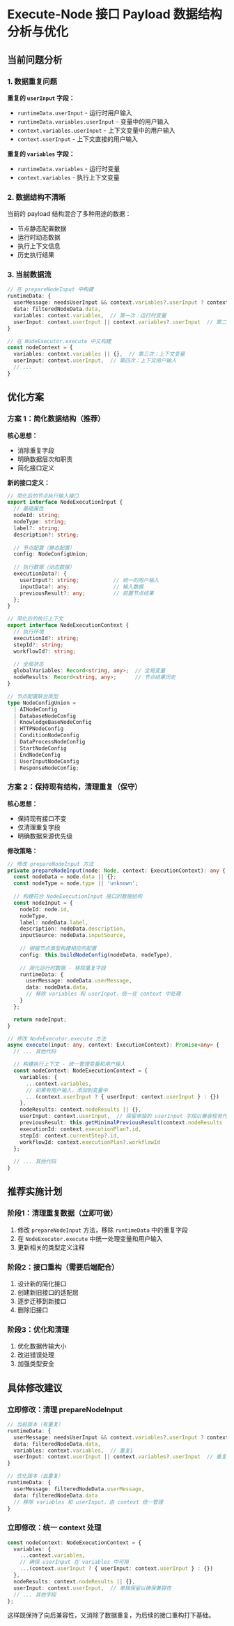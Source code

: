 # Execute-Node 接口 Payload 数据结构分析与优化

## 当前问题分析

### 1. 数据重复问题

**重复的 `userInput` 字段：**
- `runtimeData.userInput` - 运行时用户输入
- `runtimeData.variables.userInput` - 变量中的用户输入  
- `context.variables.userInput` - 上下文变量中的用户输入
- `context.userInput` - 上下文直接的用户输入

**重复的 `variables` 字段：**
- `runtimeData.variables` - 运行时变量
- `context.variables` - 执行上下文变量

### 2. 数据结构不清晰

当前的 payload 结构混合了多种用途的数据：
- 节点静态配置数据
- 运行时动态数据
- 执行上下文信息
- 历史执行结果

### 3. 当前数据流

```typescript
// 在 prepareNodeInput 中构建
runtimeData: {
  userMessage: needsUserInput && context.variables?.userInput ? context.variables.userInput : filteredNodeData.userMessage,
  data: filteredNodeData.data,
  variables: context.variables,  // 第一次：运行时变量
  userInput: context.userInput || context.variables?.userInput  // 第二次：用户输入
}

// 在 NodeExecutor.execute 中又构建
const nodeContext = {
  variables: context.variables || {},  // 第三次：上下文变量
  userInput: context.userInput,  // 第四次：上下文用户输入
  // ...
}
```

## 优化方案

### 方案 1：简化数据结构（推荐）

**核心思想：**
- 消除重复字段
- 明确数据层次和职责
- 简化接口定义

**新的接口定义：**

```typescript
// 简化后的节点执行输入接口
export interface NodeExecutionInput {
  // 基础属性
  nodeId: string;
  nodeType: string;
  label?: string;
  description?: string;
  
  // 节点配置（静态配置）
  config: NodeConfigUnion;
  
  // 执行数据（动态数据）
  executionData?: {
    userInput?: string;           // 统一的用户输入
    inputData?: any;              // 输入数据
    previousResult?: any;         // 前置节点结果
  };
}

// 简化后的执行上下文
export interface NodeExecutionContext {
  // 执行环境
  executionId?: string;
  stepId?: string;
  workflowId?: string;
  
  // 全局状态
  globalVariables: Record<string, any>;  // 全局变量
  nodeResults: Record<string, any>;      // 节点结果历史
}

// 节点配置联合类型
type NodeConfigUnion = 
  | AINodeConfig 
  | DatabaseNodeConfig 
  | KnowledgeBaseNodeConfig 
  | HTTPNodeConfig
  | ConditionNodeConfig
  | DataProcessNodeConfig
  | StartNodeConfig
  | EndNodeConfig
  | UserInputNodeConfig
  | ResponseNodeConfig;
```

### 方案 2：保持现有结构，清理重复（保守）

**核心思想：**
- 保持现有接口不变
- 仅清理重复字段
- 明确数据来源优先级

**修改策略：**

```typescript
// 修改 prepareNodeInput 方法
private prepareNodeInput(node: Node, context: ExecutionContext): any {
  const nodeData = node.data || {};
  const nodeType = node.type || 'unknown';
  
  // 构建符合 NodeExecutionInput 接口的数据结构
  const nodeInput = {
    nodeId: node.id,
    nodeType,
    label: nodeData.label,
    description: nodeData.description,
    inputSource: nodeData.inputSource,
    
    // 根据节点类型构建相应的配置
    config: this.buildNodeConfig(nodeData, nodeType),
    
    // 简化运行时数据 - 移除重复字段
    runtimeData: {
      userMessage: nodeData.userMessage,
      data: nodeData.data,
      // 移除 variables 和 userInput，统一在 context 中处理
    }
  };

  return nodeInput;
}

// 修改 NodeExecutor.execute 方法
async execute(input: any, context: ExecutionContext): Promise<any> {
  // ... 其他代码

  // 构建执行上下文 - 统一管理变量和用户输入
  const nodeContext: NodeExecutionContext = {
    variables: {
      ...context.variables,
      // 如果有用户输入，添加到变量中
      ...(context.userInput ? { userInput: context.userInput } : {})
    },
    nodeResults: context.nodeResults || {},
    userInput: context.userInput,  // 保留单独的 userInput 字段以兼容现有代码
    previousResult: this.getMinimalPreviousResult(context.nodeResults || {}),
    executionId: context.executionPlan?.id,
    stepId: context.currentStep?.id,
    workflowId: context.executionPlan?.workflowId
  };
  
  // ... 其他代码
}
```

## 推荐实施计划

### 阶段1：清理重复数据（立即可做）
1. 修改 `prepareNodeInput` 方法，移除 `runtimeData` 中的重复字段
2. 在 `NodeExecutor.execute` 中统一处理变量和用户输入
3. 更新相关的类型定义注释

### 阶段2：接口重构（需要后端配合）
1. 设计新的简化接口
2. 创建新旧接口的适配层
3. 逐步迁移到新接口
4. 删除旧接口

### 阶段3：优化和清理
1. 优化数据传输大小
2. 改进错误处理
3. 加强类型安全

## 具体修改建议

### 立即修改：清理 prepareNodeInput
```typescript
// 当前版本（有重复）
runtimeData: {
  userMessage: needsUserInput && context.variables?.userInput ? context.variables.userInput : filteredNodeData.userMessage,
  data: filteredNodeData.data,
  variables: context.variables,  // 重复1
  userInput: context.userInput || context.variables?.userInput  // 重复2
}

// 优化版本（去重复）
runtimeData: {
  userMessage: filteredNodeData.userMessage,
  data: filteredNodeData.data
  // 移除 variables 和 userInput，由 context 统一管理
}
```

### 立即修改：统一 context 处理
```typescript
const nodeContext: NodeExecutionContext = {
  variables: {
    ...context.variables,
    // 确保 userInput 在 variables 中可用
    ...(context.userInput ? { userInput: context.userInput } : {})
  },
  nodeResults: context.nodeResults || {},
  userInput: context.userInput,  // 单独保留以确保兼容性
  // ... 其他字段
};
```

这样既保持了向后兼容性，又消除了数据重复，为后续的接口重构打下基础。
